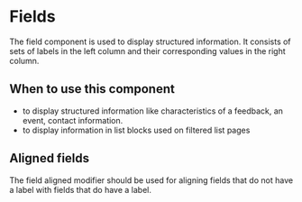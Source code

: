 # Fields

The field component is used to display structured information.
It consists of sets of labels in the left column and their corresponding values in the right column.

## When to use this component

* to display structured information like characteristics of a feedback, an event, contact information.
* to display information in list blocks used on filtered list pages

## Aligned fields

The field aligned modifier should be used for aligning fields that do not have a label
with fields that do have a label.
